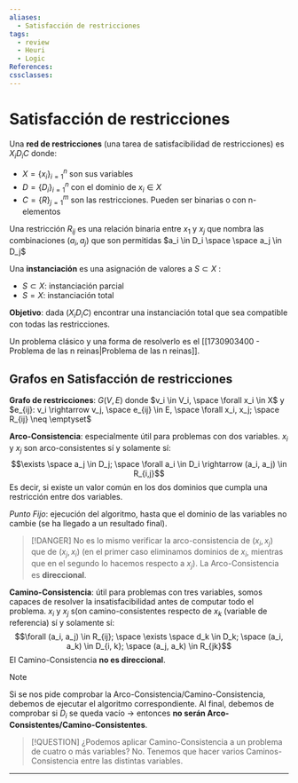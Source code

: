 ```yaml
---
aliases:
  - Satisfacción de restricciones
tags:
  - review
  - Heuri
  - Logic
References: 
cssclasses:
---
```

# Satisfacción de restricciones

Una **red de restricciones** (una tarea de satisfacibilidad de restricciones) es $X_iD_iC$ donde:
- $X = \{x_i\}_{i=1}^n$ son sus variables
- $D = \{D_i\}_{i=1}^n$ con el dominio de $x_i \in X$
- $C = \{R\}_{j=1}^m$ son las restricciones. Pueden ser binarias o con n-elementos

Una restricción $R_{ij}$ es una relación binaria entre $x_1 \text{ y } x_j$ que nombra las combinaciones $(a_i, a_j)$ que son permitidas $a_i \in D_i \space \space a_j \in D_j$

Una **instanciación** es una asignación de valores a $S \subset X$ :
- $S \subset X$: instanciación parcial
- $S = X$: instanciación total

**Objetivo**: dada $(X_iD_iC)$ encontrar una instanciación total que sea compatible con todas las restricciones.

Un problema clásico y una forma de resolverlo es el [[1730903400 - Problema de las n reinas|Problema de las n reinas]].

## Grafos en Satisfacción de restricciones

**Grafo de restricciones**: $G(V, E)$ donde $v_i \in V_i, \space \forall x_i \in X$ y $e_{ij}: v_i \rightarrow v_j, \space e_{ij} \in E, \space \forall x_i, x_j; \space R_{ij} \neq \emptyset$

**Arco-Consistencia**: especialmente útil para problemas con dos variables. $x_i$ y $x_j$ son arco-consistentes sí y solamente sí: $$\exists \space a_j \in D_j; \space \forall a_i \in D_i \rightarrow (a_i, a_j) \in R_{i,j}$$Es decir, si existe un valor común en los dos dominios que cumpla una restricción entre dos variables.

*Punto Fijo*: ejecución del algoritmo, hasta que el dominio de las variables no cambie (se ha llegado a un resultado final).

>[!DANGER]
>No es lo mismo verificar la arco-consistencia de $(x_i, x_j)$ que de $(x_j, x_i)$ (en el primer caso eliminamos dominios de $x_i$, mientras que en el segundo lo hacemos respecto a $x_j$). La Arco-Consistencia es **direccional**.

**Camino-Consistencia**: útil para problemas con tres variables, somos capaces de resolver la insatisfacibilidad antes de computar todo el problema. $x_i$ y $x_j$ s(on camino-consistentes respecto de $x_k$ (variable de referencia) sí y solamente sí:
$$\forall (a_i, a_j) \in R_{ij}; \space \exists \space d_k \in D_k; \space (a_i, a_k) \in D_{i, k}; \space (a_j, a_k) \in R_{jk}$$
El Camino-Consistencia **no es direccional**.
 
>[!NOTE]
>Si se nos pide comprobar la Arco-Consistencia/Camino-Consistencia, debemos de ejecutar el algoritmo correspondiente. Al final, debemos de comprobar si $D_i$ se queda vacío $\rightarrow$ entonces **no serán Arco-Consistentes/Camino-Consistentes**.

>[!QUESTION] ¿Podemos aplicar Camino-Consistencia a un problema de cuatro o más variables?
>No. Tenemos que hacer varios Caminos-Consistencia entre las distintas variables.






***